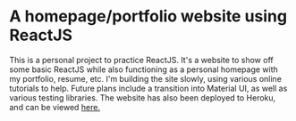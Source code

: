 # A homepage/portfolio website using ReactJS

This is a personal project to practice ReactJS. It's a website to show off some basic ReactJS while also functioning as a personal homepage with my portfolio, resume, etc. I'm building the site slowly, using various online tutorials to help. Future plans include a transition into Material UI, as well as various testing libraries. The website has also been deployed to Heroku, and can be viewed [here.](https://patrik-homepage.herokuapp.com/)
